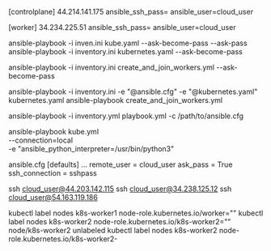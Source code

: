 [controlplane]
44.214.141.175 ansible_ssh_pass=<password> ansible_user=cloud_user

[worker]
34.234.225.51 ansible_ssh_pass=<password> ansible_user=cloud_user

ansible-playbook -i inven.ini kube.yaml --ask-become-pass
--ask-pass
ansible-playbook -i inventory.ini kubernetes.yaml --ask-become-pass

ansible-playbook -i inventory.ini create_and_join_workers.yml --ask-become-pass

ansible-playbook -i inventory.ini -e "@ansible.cfg" -e "@kubernetes.yaml" kubernetes.yaml
ansible-playbook create_and_join_workers.yml

ansible-playbook -i inventory.yml playbook.yml -c /path/to/ansible.cfg

ansible-playbook kube.yml  \
--connection=local  \
-e "ansible_python_interpreter=/usr/bin/python3"

ansible.cfg
[defaults]
...
remote_user = cloud_user
ask_pass = True
ssh_connection = sshpass

ssh cloud_user@44.203.142.115
ssh cloud_user@34.238.125.12
ssh cloud_user@54.163.119.186

kubectl label nodes k8s-worker1 node-role.kubernetes.io/worker=""
kubectl label nodes k8s-worker2 node-role.kubernetes.io/k8s-worker2=""
node/k8s-worker2 unlabeled
kubectl label nodes k8s-worker2 node-role.kubernetes.io/k8s-worker2-




